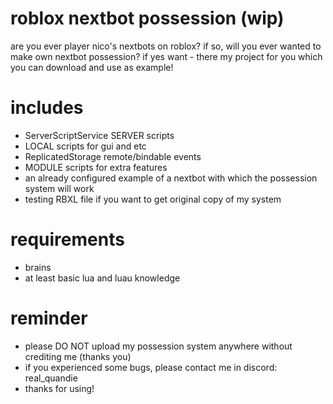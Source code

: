 # roblox nextbot possession (wip)
are you ever player nico's nextbots on roblox?
if so, will you ever wanted to make own nextbot possession?
if yes want - there my project for you which you can download and use as example!

# includes
- ServerScriptService SERVER scripts
- LOCAL scripts for gui and etc
- ReplicatedStorage remote/bindable events
- MODULE scripts for extra features
- an already configured example of a nextbot with which the possession system will work
- testing RBXL file if you want to get original copy of my system

# requirements
- brains
- at least basic lua and luau knowledge

# reminder
- please DO NOT upload my possession system anywhere without crediting me (thanks you)
- if you experienced some bugs, please contact me in discord: real_quandie
- thanks for using!
